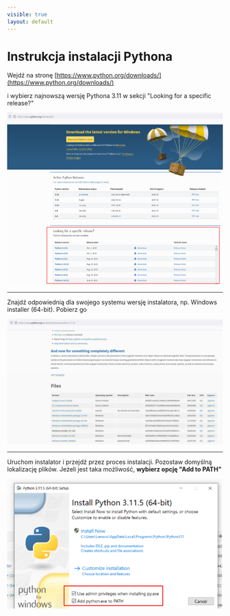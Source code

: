 ```yaml
---
visible: true
layout: default
---
```


# Instrukcja instalacji Pythona


Wejdź na stronę [https://www.python.org/downloads/](https://www.python.org/downloads/)

i wybierz najnowszą wersję Pythona 3.11 w sekcji "Looking for a specific release?"

![python-download](/assets/img/instalki/python1.png) 

---

Znajdź odpowiednią dla swojego systemu wersję instalatora, np. Windows installer (64-bit). Pobierz go

![python-download](/assets/img/instalki/python2.png)

---

Uruchom instalator i przejdź przez proces instalacji. Pozostaw domyślną lokalizację plików. Jeżeli jest taka możliwość, **wybierz opcję "Add to PATH"**

![python-download](/assets/img/instalki/python3.png)

